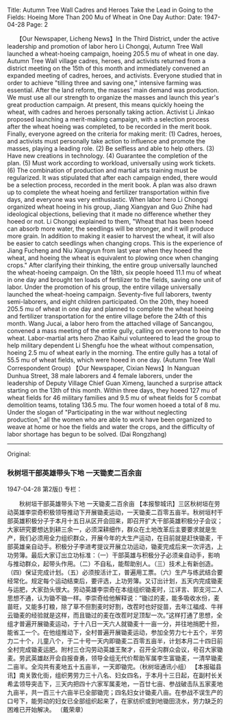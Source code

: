 Title: Autumn Tree Wall Cadres and Heroes Take the Lead in Going to the Fields: Hoeing More Than 200 Mu of Wheat in One Day
Author:
Date: 1947-04-28
Page: 2

　　【Our Newspaper, Licheng News】In the Third District, under the active leadership and promotion of labor hero Li Chongqi, Autumn Tree Wall launched a wheat-hoeing campaign, hoeing 205.5 mu of wheat in one day. Autumn Tree Wall village cadres, heroes, and activists returned from a district meeting on the 15th of this month and immediately convened an expanded meeting of cadres, heroes, and activists. Everyone studied that in order to achieve "tilling three and saving one," intensive farming was essential. After the land reform, the masses' main demand was production. We must use all our strength to organize the masses and launch this year's great production campaign. At present, this means quickly hoeing the wheat, with cadres and heroes personally taking action. Activist Li Jinkao proposed launching a merit-making campaign, with a selection process after the wheat hoeing was completed, to be recorded in the merit book. Finally, everyone agreed on the criteria for making merit: (1) Cadres, heroes, and activists must personally take action to influence and promote the masses, playing a leading role. (2) Be selfless and able to help others. (3) Have new creations in technology. (4) Guarantee the completion of the plan. (5) Must work according to workload, universally using work tickets. (6) The combination of production and martial arts training must be regularized. It was stipulated that after each campaign ended, there would be a selection process, recorded in the merit book. A plan was also drawn up to complete the wheat hoeing and fertilizer transportation within five days, and everyone was very enthusiastic. When labor hero Li Chongqi organized wheat hoeing in his group, Jiang Xiangyan and Guo Zhihe had ideological objections, believing that it made no difference whether they hoeed or not. Li Chongqi explained to them, "Wheat that has been hoeed can absorb more water, the seedlings will be stronger, and it will produce more grain. In addition to making it easier to harvest the wheat, it will also be easier to catch seedlings when changing crops. This is the experience of Jiang Fucheng and Niu Xiangyun from last year when they hoeed the wheat, and hoeing the wheat is equivalent to plowing once when changing crops." After clarifying their thinking, the entire group universally launched the wheat-hoeing campaign. On the 18th, six people hoeed 11.1 mu of wheat in one day and brought ten loads of fertilizer to the fields, saving one unit of labor. Under the promotion of his group, the entire village universally launched the wheat-hoeing campaign. Seventy-five full laborers, twenty semi-laborers, and eight children participated. On the 20th, they hoeed 205.5 mu of wheat in one day and planned to complete the wheat hoeing and fertilizer transportation for the entire village before the 24th of this month. Wang Jucai, a labor hero from the attached village of Sancangou, convened a mass meeting of the entire gully, calling on everyone to hoe the wheat. Labor-martial arts hero Zhao Kaihui volunteered to lead the group to help military dependent Li Shengfu hoe the wheat without compensation, hoeing 2.5 mu of wheat early in the morning. The entire gully has a total of 55.5 mu of wheat fields, which were hoeed in one day. (Autumn Tree Wall Correspondent Group)
    【Our Newspaper, Cixian News】In Nanguan Dunhua Street, 38 male laborers and 4 female laborers, under the leadership of Deputy Village Chief Guan Ximeng, launched a surprise attack starting on the 13th of this month. Within three days, they hoeed 127 mu of wheat fields for 46 military families and 9.5 mu of wheat fields for 5 combat demolition teams, totaling 136.5 mu. The four women hoeed a total of 8 mu. Under the slogan of "Participating in the war without neglecting production," all the women who are able to work have been organized to weave at home or hoe the fields and water the crops, and the difficulty of labor shortage has begun to be solved.
                                                    (Dai Rongzhang)



<hr /> 

Original: 


### 秋树垣干部英雄带头下地  一天锄麦二百余亩

1947-04-28
第2版()
专栏：

　　秋树垣干部英雄带头下地
    一天锄麦二百余亩
    【本报黎城讯】三区秋树垣在劳动英雄李崇奇积极领导推动下开展锄麦运动，一天锄麦二百零五亩半。秋树垣村干部英雄积极分子于本月十五日从区开会回来，即召开扩大干部英雄积极分子会议；大家研究要想达到耕三余一，必须深耕细作，群众在土地改革后主要要求就是生产，我们必须用全力组织群众，开展今年的大生产运动，在目前就是赶快锄麦，干部英雄亲自动手。积极分子李进考提议开展立功运动，锄麦完成后来一次评选，上功劳簿。最后大家订出立功标准：（一）干部英雄与积极分子必须亲自动手，影响与推动群众，起带头作用。（二）不自私，能帮助别人。（三）技术上有新创造。（四）保证完成计划。（五）必须按活计工，普遍用工票。（六）生产与练武结合要经常化。规定每个运动结束后，要评选，上功劳簿。又订出计划，五天内完成锄麦与运肥，大家劲头很大。劳动英雄李崇奇在本组组织锄麦时，江详言、郭支河二人思想不通，认为锄不锄一样。李崇奇给他解释说：“锄过的麦，能多吸收水份，麦苗旺，又能多打粮，除了草不但割麦时好割，改茬时也好捉苗，去年江福成、牛祥云锄麦的经验就是这样，而且锄过的麦在改茬时足顶犁一次。”这样打通了思想，全组才普遍开展锄麦运动，于十八日一天六人就锄麦十一亩一分，并往地捎肥十担，能省工一个。在他组推动下，全村普遍开展锄麦运动，参加全劳力七十五个，半劳力二十个，儿童八个，于二十号一天内即锄麦二百零五亩半，计划本月二十四日前全村完成锄麦运肥。附村三仓沟劳动英雄王聚才，召开全沟群众会议，号召大家锄麦。劳武英雄赵开会自报奋勇，领导全组无代价帮助军属李生富锄麦，一清早锄麦二亩半。全沟共有麦地五十五亩半，一天即锄完。（秋树垣通讯小组）
    【本报磁县讯】南关敦化街，组织男劳力三十八名、妇女四名，于本月十三日起，在副村长关希孟领导突击下，三天内把四十六家军属麦地，一百廿七亩、参战破击队五家麦地九亩半，共一百三十六亩半已全部锄完；四名妇女计锄麦八亩。在参战不误生产的口号下，能劳动的妇女已全部组织起来了，在家纺织或到地锄田浇水，劳力缺乏的困难已开始解决。
                                                    （戴荣章）
